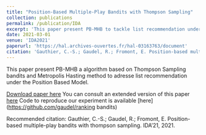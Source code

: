 ```yaml
---
title: "Position-Based Multiple-Play Bandits with Thompson Sampling"
collection: publications
permalink: /publication/IDA
excerpt: 'This paper present PB-MHB to tackle list recommendation under the Position Based Model .'
date: 2021-03-01
venue: 'IDA2021'
paperurl: 'https://hal.archives-ouvertes.fr/hal-03163763/document'
citation: 'Gauthier, C.-S.; Gaudel, R.; Fromont, E. Position-based multiple-play bandits with thompson sampling.  IDA’21, 2021.'
---
```

This paper present PB-MHB a algorithm based on Thompson Sampling bandits and Metropolis Hasting method to adresse list recommendation under the Position Based Model.

[Download paper here](https://hal.archives-ouvertes.fr/hal-03163763/document)
You can consult an extended version of this paper [here](https://arxiv.org/pdf/2009.13181.pdf)
Code to reproduce our experiment is available [here](https://github.com/gaudel/ranking bandits)

Recommended citation: Gauthier, C.-S.; Gaudel, R.; Fromont, E. Position-based multiple-play bandits with thompson sampling.  IDA’21, 2021.
